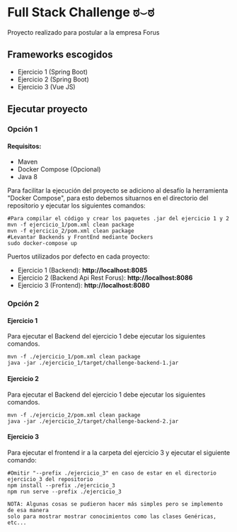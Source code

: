 # Full Stack Challenge ಠ⌣ಠ

Proyecto realizado para postular a la empresa Forus

## Frameworks escogidos
- Ejercicio 1 (Spring Boot)
- Ejercicio 2 (Spring Boot)
- Ejercicio 3 (Vue JS)

## Ejecutar proyecto
### Opción 1
#### Requisitos:
- Maven
- Docker Compose (Opcional)
- Java 8

Para facilitar la ejecución del proyecto se adiciono al desafío la herramienta "Docker Compose", para esto debemos situarnos en el directorio del repositorio y ejecutar los siguientes comandos:
```
#Para compilar el código y crear los paquetes .jar del ejercicio 1 y 2
mvn -f ejercicio_1/pom.xml clean package
mvn -f ejercicio_2/pom.xml clean package
#Levantar Backends y FrontEnd mediante Dockers
sudo docker-compose up
```

Puertos utilizados por defecto en cada proyecto:
- Ejercicio 1 (Backend): **http://localhost:8085**
- Ejercicio 2 (Backend Api Rest Forus): **http://localhost:8086**
- Ejercicio 3 (Frontend): **http://localhost:8080**

### Opción 2
#### Ejercicio 1
Para ejecutar el Backend del ejercicio 1 debe ejecutar los siguientes comandos.
```
mvn -f ./ejercicio_1/pom.xml clean package
java -jar ./ejercicio_1/target/challenge-backend-1.jar 
```
#### Ejercicio 2
Para ejecutar el Backend del ejercicio 1 debe ejecutar los siguientes comandos.
```
mvn -f ./ejercicio_2/pom.xml clean package
java -jar ./ejercicio_2/target/challenge-backend-2.jar 
```

#### Ejercicio 3
Para ejecutar el frontend ir a la carpeta del ejercicio 3 y ejecutar el siguiente comando:
```
#Omitir "--prefix ./ejercicio_3" en caso de estar en el directorio ejercicio_3 del repositorio
npm install --prefix ./ejercicio_3
npm run serve --prefix ./ejercicio_3
```


```
NOTA: Algunas cosas se pudieron hacer más simples pero se implemento de esa manera
solo para mostrar mostrar conocimientos como las clases Genéricas, etc...
```